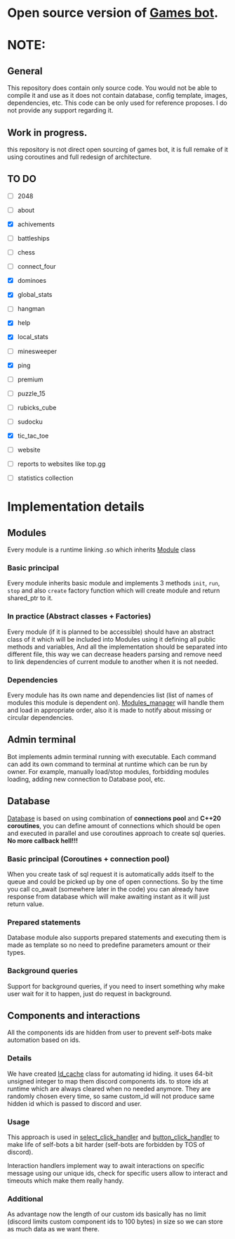 # Open source version of [Games bot](https://gamesbot.lesikr.com/).


# NOTE:
## General
This repository does contain only source code. 
You would not be able to compile it and use as it does not contain database, config template, images, dependencies, etc. 
This code can be only used for reference proposes. 
I do not provide any support regarding it.

## Work in progress.
this repository is not direct open sourcing of games bot, it is full remake of it using coroutines
and full redesign of architecture.  

## TO DO
- [ ] 2048
- [ ] about
- [X] achivements
- [ ] battleships
- [ ] chess
- [ ] connect_four
- [X] dominoes
- [X] global_stats
- [ ] hangman
- [X] help
- [X] local_stats
- [ ] minesweeper
- [X] ping
- [ ] premium
- [ ] puzzle_15
- [ ] rubicks_cube
- [ ] sudocku
- [X] tic_tac_toe
- [ ] website
- [ ] reports to websites like top.gg
- [ ] statistics collection


# Implementation details

## Modules
Every module is a runtime linking .so which inherits [Module](https://github.com/ruslan-ilesik/games_bot/blob/main/src/module/module.hpp) class

### Basic principal 
Every module inherits basic module and implements 3 methods `init`, `run`, `stop` and also `create` factory function which will create module
and return shared_ptr to it.

### In practice (Abstract classes + Factories)
Every module (if it is planned to be accessible) should have an abstract class of it which will be included into
Modules using it defining all public methods and variables, And all the implementation should be separated
into different file, this way we can decrease headers parsing and remove need to link dependencies of current
module to another when it is not needed.

### Dependencies
Every module has its own name and dependencies list (list of names of modules this module is dependent on).
[Modules_manager](https://github.com/ruslan-ilesik/games_bot/blob/main/src/module/modules_manager.hpp) will handle them and load in appropriate order,
also it is made to notify about missing or circular dependencies.

## Admin terminal
Bot implements admin terminal running with executable. Each command can add its own command to terminal at runtime which 
can be run by owner. For example, manually load/stop modules, forbidding modules loading, adding new connection
to Database pool, etc.

## Database
[Database](https://github.com/ruslan-ilesik/games_bot/blob/main/src/modules/database/) is based on using combination of **connections pool** and **C++20 coroutines**, you can define amount of
connections which should be open and executed in parallel and use coroutines approach to create sql queries. 
**No more callback hell!!!**

### Basic principal (Coroutines + connection pool)

When you create task of sql request it is automatically adds itself to the queue and could be 
picked up by one of open connections. So by the time you call co_await (somewhere later in the code) you can already 
have response from database which will make awaiting instant as it will just return value. 

### Prepared statements
Database module also supports prepared statements and executing them is made as template so no need to predefine parameters amount or their types.

### Background queries
Support for background queries, if you need to insert something why make user wait for it to happen, just do request in background.

## Components and interactions
All the components ids are hidden from user to prevent self-bots make automation based on ids.

### Details
We have created [Id_cache](https://github.com/ruslan-ilesik/games_bot/tree/main/src/modules/discord/discord_interactions_handler)
class for automating id hiding. it uses 64-bit unsigned integer to map them discord components ids.
to store ids at runtime which are always cleared when no needed anymore. They are randomly chosen every time, so 
same custom_id will not produce same hidden id which is passed to discord and user.

### Usage
This approach is used in [select_click_handler](https://github.com/ruslan-ilesik/games_bot/tree/main/src/modules/discord/discord_interactions_handler/discord_select_menu_handler)
and [button_click_handler](https://github.com/ruslan-ilesik/games_bot/tree/main/src/modules/discord/discord_interactions_handler/discord_button_click_handler) 
to make life of self-bots a bit harder (self-bots are forbidden by TOS of discord).

Interaction handlers implement way to await interactions on specific message using our unique ids, check for specific users allow to interact and timeouts which make them really handy.

### Additional
As advantage now the length of our custom ids basically has no limit (discord limits custom component ids to 100 bytes) in size so we can store as much data as we want there.
